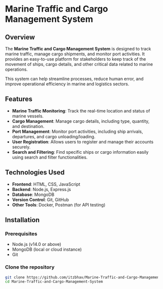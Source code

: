 # Marine Traffic and Cargo Management System

## Overview

The **Marine Traffic and Cargo Management System** is designed to track marine traffic, manage cargo shipments, and monitor port activities. It provides an easy-to-use platform for stakeholders to keep track of the movement of ships, cargo details, and other critical data related to marine operations.

This system can help streamline processes, reduce human error, and improve operational efficiency in marine and logistics sectors.

## Features

- **Marine Traffic Monitoring**: Track the real-time location and status of marine vessels.
- **Cargo Management**: Manage cargo details, including type, quantity, and destination.
- **Port Management**: Monitor port activities, including ship arrivals, departures, and cargo unloading/loading.
- **User Registration**: Allows users to register and manage their accounts securely.
- **Search and Filtering**: Find specific ships or cargo information easily using search and filter functionalities.

## Technologies Used

- **Frontend**: HTML, CSS, JavaScript
- **Backend**: Node.js, Express.js
- **Database**: MongoDB
- **Version Control**: Git, GitHub
- **Other Tools**: Docker, Postman (for API testing)

## Installation

### Prerequisites

- Node.js (v14.0 or above)
- MongoDB (local or cloud instance)
- Git

### Clone the repository

```bash
git clone https://github.com/itzbhav/Marine-Traffic-and-Cargo-Management-System.git
cd Marine-Traffic-and-Cargo-Management-System
